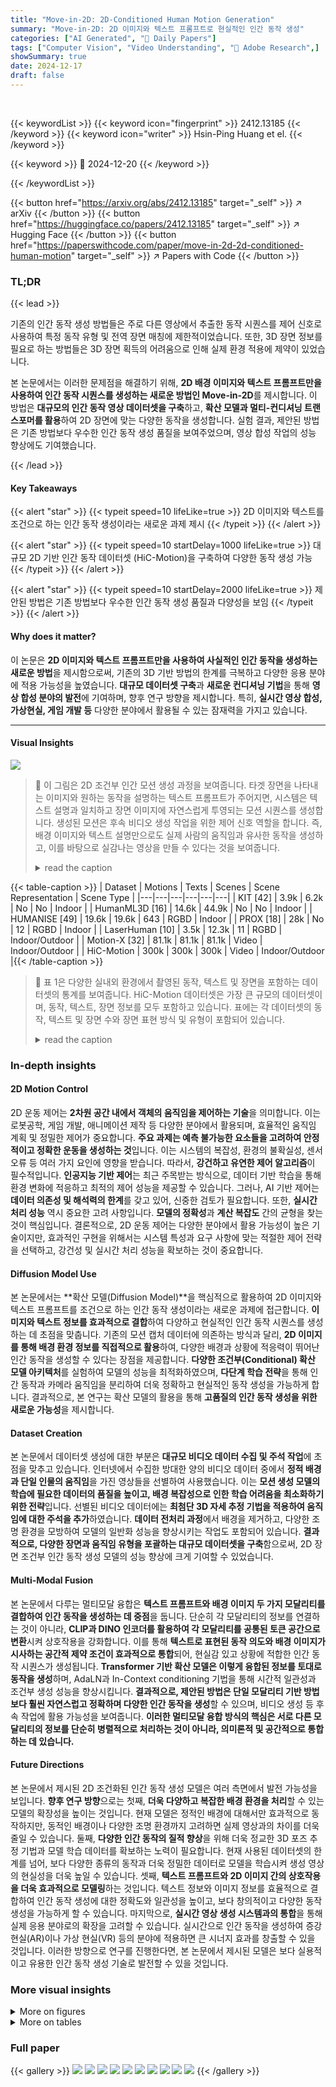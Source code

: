 ```yaml
---
title: "Move-in-2D: 2D-Conditioned Human Motion Generation"
summary: "Move-in-2D: 2D 이미지와 텍스트 프롬프트로 현실적인 인간 동작 생성"
categories: ["AI Generated", "🤗 Daily Papers"]
tags: ["Computer Vision", "Video Understanding", "🏢 Adobe Research",]
showSummary: true
date: 2024-12-17
draft: false
---
```


<br>

{{< keywordList >}}
{{< keyword icon="fingerprint" >}} 2412.13185 {{< /keyword >}}
{{< keyword icon="writer" >}} Hsin-Ping Huang et el. {{< /keyword >}}
 
{{< keyword >}} 🤗 2024-12-20 {{< /keyword >}}
 
{{< /keywordList >}}

{{< button href="https://arxiv.org/abs/2412.13185" target="_self" >}}
↗ arXiv
{{< /button >}}
{{< button href="https://huggingface.co/papers/2412.13185" target="_self" >}}
↗ Hugging Face
{{< /button >}}
{{< button href="https://paperswithcode.com/paper/move-in-2d-2d-conditioned-human-motion" target="_self" >}}
↗ Papers with Code
{{< /button >}}




### TL;DR


{{< lead >}}

기존의 인간 동작 생성 방법들은 주로 다른 영상에서 추출한 동작 시퀀스를 제어 신호로 사용하여 특정 동작 유형 및 전역 장면 매칭에 제한적이었습니다. 또한, 3D 장면 정보를 필요로 하는 방법들은 3D 장면 획득의 어려움으로 인해 실제 환경 적용에 제약이 있었습니다. 

본 논문에서는 이러한 문제점을 해결하기 위해, **2D 배경 이미지와 텍스트 프롬프트만을 사용하여 인간 동작 시퀀스를 생성하는 새로운 방법인 Move-in-2D**를 제시합니다. 이 방법은 **대규모의 인간 동작 영상 데이터셋을 구축**하고, **확산 모델과 멀티-컨디셔닝 트랜스포머를 활용**하여 2D 장면에 맞는 다양한 동작을 생성합니다. 실험 결과, 제안된 방법은 기존 방법보다 우수한 인간 동작 생성 품질을 보여주었으며, 영상 합성 작업의 성능 향상에도 기여했습니다.

{{< /lead >}}


#### Key Takeaways

{{< alert "star" >}}
{{< typeit speed=10 lifeLike=true >}} 2D 이미지와 텍스트를 조건으로 하는 인간 동작 생성이라는 새로운 과제 제시 {{< /typeit >}}
{{< /alert >}}

{{< alert "star" >}}
{{< typeit speed=10 startDelay=1000 lifeLike=true >}} 대규모 2D 기반 인간 동작 데이터셋 (HiC-Motion)을 구축하여 다양한 동작 생성 가능 {{< /typeit >}}
{{< /alert >}}

{{< alert "star" >}}
{{< typeit speed=10 startDelay=2000 lifeLike=true >}} 제안된 방법은 기존 방법보다 우수한 인간 동작 생성 품질과 다양성을 보임 {{< /typeit >}}
{{< /alert >}}

#### Why does it matter?
이 논문은 **2D 이미지와 텍스트 프롬프트만을 사용하여 사실적인 인간 동작을 생성하는 새로운 방법**을 제시함으로써, 기존의 3D 기반 방법의 한계를 극복하고 다양한 응용 분야에 적용 가능성을 높였습니다. **대규모 데이터셋 구축**과 **새로운 컨디셔닝 기법**을 통해 **영상 합성 분야의 발전**에 기여하며, 향후 연구 방향을 제시합니다. 특히, **실시간 영상 합성, 가상현실, 게임 개발 등** 다양한 분야에서 활용될 수 있는 잠재력을 가지고 있습니다.

------
#### Visual Insights



![](https://arxiv.org/html/2412.13185/x1.png)

> 🔼 이 그림은 2D 조건부 인간 모션 생성 과정을 보여줍니다.  타겟 장면을 나타내는 이미지와 원하는 동작을 설명하는 텍스트 프롬프트가 주어지면, 시스템은 텍스트 설명과 일치하고 장면 이미지에 자연스럽게 투영되는 모션 시퀀스를 생성합니다. 생성된 모션은 후속 비디오 생성 작업을 위한 제어 신호 역할을 합니다.  즉, 배경 이미지와 텍스트 설명만으로도 실제 사람의 움직임과 유사한 동작을 생성하고, 이를 바탕으로 실감나는 영상을 만들 수 있다는 것을 보여줍니다.
> <details>
> <summary>read the caption</summary>
> Figure 1: 2D-conditioned human motion generation. Given an image representing the target scene and a text prompt describing the desired motion, we generate a motion sequence that aligns with the text description and projects naturally onto the scene image. This generated motion then serves as the control signal for the subsequent video generation tasks.
> </details>





{{< table-caption >}}
| Dataset | Motions | Texts | Scenes | Scene Representation | Scene Type |
|---|---|---|---|---|---| 
| KIT [42] | 3.9k | 6.2k | No | No | Indoor |
| HumanML3D [16] | 14.6k | 44.9k | No | No | Indoor |
| HUMANISE [49] | 19.6k | 19.6k | 643 | RGBD | Indoor |
| PROX [18] | 28k | No | 12 | RGBD | Indoor |
| LaserHuman [10] | 3.5k | 12.3k | 11 | RGBD | Indoor/Outdoor |
| Motion-X [32] | 81.1k | 81.1k | 81.1k | Video | Indoor/Outdoor |
| HiC-Motion | 300k | 300k | 300k | Video | Indoor/Outdoor |{{< /table-caption >}}

> 🔼 표 1은 다양한 실내외 환경에서 촬영된 동작, 텍스트 및 장면을 포함하는 데이터셋의 통계를 보여줍니다. HiC-Motion 데이터셋은 가장 큰 규모의 데이터셋이며, 동작, 텍스트, 장면 정보를 모두 포함하고 있습니다. 표에는 각 데이터셋의 동작, 텍스트 및 장면 수와 장면 표현 방식 및 유형이 포함되어 있습니다.
> <details>
> <summary>read the caption</summary>
> Table 1:  Dataset statistics. HiC-Motion is the largest dataset comprising motions, text, and diverse indoor and outdoor scenes.
> </details>





### In-depth insights


#### 2D Motion Control
2D 운동 제어는 **2차원 공간 내에서 객체의 움직임을 제어하는 기술**을 의미합니다. 이는 로봇공학, 게임 개발, 애니메이션 제작 등 다양한 분야에서 활용되며, 효율적인 움직임 계획 및 정밀한 제어가 중요합니다. **주요 과제는 예측 불가능한 요소들을 고려하여 안정적이고 정확한 운동을 생성하는 것**입니다.  이는 시스템의 복잡성, 환경의 불확실성, 센서 오류 등 여러 가지 요인에 영향을 받습니다. 따라서, **강건하고 유연한 제어 알고리즘**이 필수적입니다.  **인공지능 기반 제어**는 최근 주목받는 방식으로, 데이터 기반 학습을 통해 환경 변화에 적응하고 최적의 제어 성능을 제공할 수 있습니다.  그러나, AI 기반 제어는 **데이터 의존성 및 해석력의 한계**를 갖고 있어, 신중한 검토가 필요합니다. 또한, **실시간 처리 성능** 역시 중요한 고려 사항입니다.  **모델의 정확성**과 **계산 복잡도** 간의 균형을 찾는 것이 핵심입니다. 결론적으로, 2D 운동 제어는 다양한 분야에서 활용 가능성이 높은 기술이지만, 효과적인 구현을 위해서는 시스템 특성과 요구 사항에 맞는 적절한 제어 전략을 선택하고, 강건성 및 실시간 처리 성능을 확보하는 것이 중요합니다.

#### Diffusion Model Use
본 논문에서는 **확산 모델(Diffusion Model)**을 핵심적으로 활용하여 2D 이미지와 텍스트 프롬프트를 조건으로 하는 인간 동작 생성이라는 새로운 과제에 접근합니다.  **이미지와 텍스트 정보를 효과적으로 결합**하여 다양하고 현실적인 인간 동작 시퀀스를 생성하는 데 초점을 맞춥니다.  기존의 모션 캡처 데이터에 의존하는 방식과 달리, **2D 이미지를 통해 배경 환경 정보를 직접적으로 활용**하여, 다양한 배경과 상황에 적응력이 뛰어난 인간 동작을 생성할 수 있다는 장점을 제공합니다.  **다양한 조건부(Conditional) 확산 모델 아키텍처**를 실험하여 모델의 성능을 최적화하였으며,  **다단계 학습 전략**을 통해 인간 동작과 카메라 움직임을 분리하여 더욱 정확하고 현실적인 동작 생성을 가능하게 합니다.  결과적으로, 본 연구는 확산 모델의 활용을 통해 **고품질의 인간 동작 생성을 위한 새로운 가능성**을 제시합니다.

#### Dataset Creation
본 논문에서 데이터셋 생성에 대한 부분은 **대규모 비디오 데이터 수집 및 주석 작업**에 초점을 맞추고 있습니다.  인터넷에서 수집한 방대한 양의 비디오 데이터 중에서 **정적 배경과 단일 인물의 움직임**을 가진 영상들을 선별하여 사용했습니다. 이는 **모션 생성 모델의 학습에 필요한 데이터의 품질을 높이고, 배경 복잡성으로 인한 학습 어려움을 최소화하기 위한 전략**입니다.  선별된 비디오 데이터에는 **최첨단 3D 자세 추정 기법을 적용하여 움직임에 대한 주석을 추가**하였습니다.  **데이터 전처리 과정**에서 배경을 제거하고, 다양한 조명 환경을 모방하여 모델의 일반화 성능을 향상시키는 작업도 포함되어 있습니다.  **결과적으로, 다양한 장면과 움직임 유형을 포괄하는 대규모 데이터셋을 구축**함으로써, 2D 장면 조건부 인간 동작 생성 모델의 성능 향상에 크게 기여할 수 있었습니다.

#### Multi-Modal Fusion
본 논문에서 다루는 멀티모달 융합은 **텍스트 프롬프트와 배경 이미지 두 가지 모달리티를 결합하여 인간 동작을 생성하는 데 중점**을 둡니다.  단순히 각 모달리티의 정보를 연결하는 것이 아니라, **CLIP과 DINO 인코더를 활용하여 각 모달리티를 공통된 토큰 공간으로 변환**시켜 상호작용을 강화합니다. 이를 통해 **텍스트로 표현된 동작 의도와 배경 이미지가 시사하는 공간적 제약 조건이 효과적으로 통합**되어, 현실감 있고 상황에 적합한 인간 동작 시퀀스가 생성됩니다. **Transformer 기반 확산 모델은 이렇게 융합된 정보를 토대로 동작을 생성**하며, AdaLN과 In-Context conditioning 기법을 통해 시간적 일관성과 조건부 생성 성능을 향상시킵니다.  **결과적으로, 제안된 방법은 단일 모달리티 기반 방법보다 훨씬 자연스럽고 정확하며 다양한 인간 동작을 생성**할 수 있으며,  비디오 생성 등 후속 작업에 활용 가능성을 보여줍니다.  **이러한 멀티모달 융합 방식의 핵심은 서로 다른 모달리티의 정보를 단순히 병렬적으로 처리하는 것이 아니라, 의미론적 및 공간적으로 통합하는 데 있습니다.**

#### Future Directions
본 논문에서 제시된 2D 조건화된 인간 동작 생성 모델은 여러 측면에서 발전 가능성을 보입니다. **향후 연구 방향**으로는 첫째, **더욱 다양하고 복잡한 배경 환경을 처리**할 수 있는 모델의 확장성을 높이는 것입니다. 현재 모델은 정적인 배경에 대해서만 효과적으로 동작하지만, 동적인 배경이나 다양한 조명 환경까지 고려하면 실제 영상과의 차이를 더욱 줄일 수 있습니다. 둘째, **다양한 인간 동작의 질적 향상**을 위해 더욱 정교한 3D 포즈 추정 기법과 모델 학습 데이터를 확보하는 노력이 필요합니다. 현재 사용된 데이터셋의 한계를 넘어, 보다 다양한 종류의 동작과 더욱 정밀한 데이터로 모델을 학습시켜 생성 영상의 현실성을 더욱 높일 수 있습니다. 셋째, **텍스트 프롬프트와 2D 이미지 간의 상호작용을 더욱 효과적으로 모델링**하는 것입니다. 텍스트 정보와 이미지 정보를 효율적으로 결합하여 인간 동작 생성에 대한 정확도와 일관성을 높이고, 보다 창의적이고 다양한 동작 생성을 가능하게 할 수 있습니다. 마지막으로, **실시간 영상 생성 시스템과의 통합**을 통해 실제 응용 분야로의 확장을 고려할 수 있습니다. 실시간으로 인간 동작을 생성하여 증강 현실(AR)이나 가상 현실(VR) 등의 분야에 적용하면 큰 시너지 효과를 창출할 수 있을 것입니다. 이러한 방향으로 연구를 진행한다면, 본 논문에서 제시된 모델은 보다 실용적이고 유용한 인간 동작 생성 기술로 발전할 수 있을 것입니다.


### More visual insights

<details>
<summary>More on figures
</summary>


![](https://arxiv.org/html/2412.13185/x2.png)

> 🔼 그림 2는 제안된 모델의 개요를 보여줍니다. 텍스트 프롬프트와 배경 이미지는 각각 CLIP과 DINO 인코더를 통해 인코딩되어 컨텍스트 조건화를 통해 모델에 통합됩니다. AdaLN 레이어는 확산 시간 단계를 입력으로 받습니다. 다중 조건부 트랜스포머 모델은 그 후 확산 잡음 제거 과정을 통해 인간의 움직임 시퀀스를 생성하며, 생성된 움직임이 두 입력 조건과 정렬되도록 합니다.
> <details>
> <summary>read the caption</summary>
> Figure 2: Overview. The text prompt and background scene image are encoded by the CLIP and DINO encoders, and incorporated into the model via in-context conditioning. The AdaLN layer receives the diffusion timestep as input. Our multi-conditional transformer model then generates a human motion sequence through a diffusion denoising process, aligning the generated motion with both input conditions.
> </details>



![](https://arxiv.org/html/2412.13185/x3.png)

> 🔼 이 그림은 논문의 제안된 모델이 텍스트 프롬프트와 배경 이미지의 조합을 입력받아 얼마나 현실감 있고 적절한 인간의 자세를 생성하는지 보여줍니다.  예를 들어, 절벽 위에 서 있거나 강아지를 쓰다듬는 등, 주어진 상황과 동작에 부합하는 다양한 인간-환경 상호작용이 자연스럽게 표현되어 있습니다.  단순한 자세뿐 아니라 복잡한 상호작용까지도 정확하게 생성하는 모델의 성능을 강조합니다.
> <details>
> <summary>read the caption</summary>
> Figure 3: Affordance-aware human generation. Our model generates human poses consistent with both text prompts and scene context, such as standing on a cliff. It also supports complex human-scene interactions, including activities like petting a dog.
> </details>



![](https://arxiv.org/html/2412.13185/x4.png)

> 🔼 이 그림은 논문에서 제시된 방법을 사용하여 생성된, 역동적인 움직임을 포함하는 다양한 인간 동작 시퀀스들을 보여줍니다. 테니스를 치는 장면처럼 복잡하고 역동적인 동작들도 정확하게 배치되어 장면 안에서 자연스럽게 움직이는 것을 확인할 수 있습니다. 이는 기존 비디오 생성 모델들이 어려움을 겪는 복잡한 인간 활동을 생성하는 데 본 논문의 방법이 효과적임을 시사합니다.
> <details>
> <summary>read the caption</summary>
> Figure 4: Motion generation with large dynamics. Our results show motion sequences that are accurately placed and move within scenes, such as playing tennis, enabling the generation of complex human activities that are challenging for video generation models.
> </details>



![](https://arxiv.org/html/2412.13185/x5.png)

> 🔼 그림 5는 본 논문에서 제안하는 방법과 다른 최첨단 방법들의 비교 결과를 보여줍니다. 기존 방법들은 비현실적인 자세 생성(MDM, SceneDiff), 장면과 일치하지 않는 움직임 생성(MLD), 정적인 자세 생성(HUMANISE) 등의 문제점을 보였습니다. 반면, 본 논문의 방법은 텍스트 프롬프트와 배경 이미지에 맞춰 일관성 있는 움직임을 생성합니다.
> <details>
> <summary>read the caption</summary>
> Figure 5: Comparison to state-of-the-art. MDM and SceneDiff produces implausible poses, MLD generates mismatched motion with the scene, and HUMANISE generates static poses. Our method generates coherent motion aligned with both the scene and text prompts.
> </details>



![](https://arxiv.org/html/2412.13185/x6.png)

> 🔼 이 그림은 제안된 방법을 사용하여 생성된 동작을 사용하여 참조 인물을 애니메이션화하는 과정을 보여줍니다. 장면 이미지와 텍스트 프롬프트에서 장면과 호환되는 동작 시퀀스를 생성하고, Champ[60] 또는 Gen-3[11]을 사용하여 참조 인물을 애니메이션화합니다. 결과 비디오는 정확한 인체 형태와 부드러운 동작을 보장하며, 기존의 SVD[5] 방법보다 인체 형태와 동작 일관성을 더 잘 유지합니다.
> <details>
> <summary>read the caption</summary>
> Figure 6: Motion-guided human video generation. Our approach generates scene-compatible motion sequences from a scene image and text prompt, which are then used to animate a reference human using Champ [60] or Gen-3 [11]. The generated motion ensures accurate human shapes and smooth motion in the resulting videos, outperforming SVD [5] in preserving human geometry and motion consistency.
> </details>



</details>




<details>
<summary>More on tables
</summary>


{{< table-caption >}}
| Methods | FID (↓) | Accuracy (↑) | Diversity (↑) | Multimodality (↑) |
|---|---|---|---|---|
| MDM [45] | 164.595 | 0.325 | 24.758 | 18.924 |
| MLD [8] | 85.913 | 0.322 | 25.119 | 19.464 |
| SceneDiff [24] | 543.769 | 0.203 | 4.217 | 3.861 |
| HUMANISE [49] | 159.935 | 0.225 | 23.287 | 19.956 |
| MDM+ [45] | 46.035 | 0.620 | 23.002 | 17.627 |
| Ours-scene | 46.458 | 0.482 | 24.968 | **21.320** |
| Ours | **44.639** | **0.661** | **26.027** | 20.130 |{{< /table-caption >}}
> 🔼 표 2는 제안된 방법의 정량적 결과를 보여줍니다. FID(Fréchet Inception Distance), 정확도, 다양성, 다중 모드성 등의 지표를 사용하여 평가하였습니다. 제안된 방법은 최첨단의 텍스트 조건, 장면 조건, 다중 모드 모션 생성 모델들과 비교하여 더 나은 품질과 다양성 점수를 달성했습니다.
> <details>
> <summary>read the caption</summary>
> Table 2: Quantitative results. Our method achieves better quality and diversity scores compared to state-of-the-art text-conditioned, scene-conditioned, and multimodal motion generation models.
> </details>

{{< table-caption >}}
| Methods | Scene-Align (↑) | Text-Align (↑) | Quality (↑) | Total (↑) |
|---|---|---|---|---|
| MDM [45] | 2.25 | 1.35 | 1.50 | 5.10 |
| MLD [8] | 2.85 | 1.95 | 1.90 | 6.70 |
| SceneDiff [24] | 2.05 | 1.20 | 1.20 | 4.45 |
| HUMANISE [49] | 2.20 | 1.45 | 1.30 | 4.95 |
| MDM+ [45] | 2.57 | 1.73 | 1.94 | 6.24 |
| Ours-scene | 2.90 | 2.00 | 1.95 | 6.85 |
| Ours | **3.55** | **2.70** | **2.85** | **9.10** |{{< /table-caption >}}
> 🔼 표 3은 제시된 방법의 성능을 자동으로 평가한 결과를 보여줍니다. 평가는 Vision-Language Model(VLM)을 사용하여 생성된 동작의 시각적 품질과, 배경 이미지 및 텍스트 설명과의 정합성을 0에서 5점 척도로 평가하였습니다.  각 지표 (배경과의 정합도, 텍스트와의 정합도, 자세의 품질)에 대한 평균 점수와,  전체 점수가 제시되어 있습니다. 본 논문의 방법이 다른 기준 방법들보다 우수한 성능을 보임을 확인할 수 있습니다.
> <details>
> <summary>read the caption</summary>
> Table 3: Automated evaluation. We report average VLM scores (0-5) for generated motions, assessing alignment with scene, text, and pose quality. Our method outperforms all evaluated baselines.
> </details>

{{< table-caption >}}
| Timestep | Text | Scene | FID (↓) | Accuracy (↑) |
|---|---|---|---|---|
| AdaLN | In-Context | In-Context | 44.639 | 0.661 |
| AdaLN | In-Context | Cross-Attn | 47.656 | 0.567 |
| In-Context | In-Context | In-Context | 62.927 | 0.554 |
| In-Context | In-Context | Cross-Attn | 66.827 | 0.519 |{{< /table-caption >}}
> 🔼 표 4는 다양한 트랜스포머 블록 설계를 비교 분석한 결과를 보여줍니다. 시간 단계 조건화에는 AdaLN을, 텍스트 및 장면 조건에는 In-Context 방법을 사용하는 것이 본 논문의 주요 구성으로 선택되었음을 보여줍니다.  다양한 조합으로 실험하여 최적의 성능을 내는 구성을 찾는 과정을 보여주는 표입니다.  FID(Fréchet Inception Distance) 점수와 정확도 점수를 통해 각 구성의 성능을 비교 분석하였습니다.
> <details>
> <summary>read the caption</summary>
> Table 4: Ablation study. We study different transformer block designs, and choose AdaLN for timestep conditioning and In-Context for text and scene conditions as our main configuration.
> </details>

</details>




### Full paper

{{< gallery >}}
<img src="paper_images/1.png" class="grid-w50 md:grid-w33 xl:grid-w25" />
<img src="paper_images/2.png" class="grid-w50 md:grid-w33 xl:grid-w25" />
<img src="paper_images/3.png" class="grid-w50 md:grid-w33 xl:grid-w25" />
<img src="paper_images/4.png" class="grid-w50 md:grid-w33 xl:grid-w25" />
<img src="paper_images/5.png" class="grid-w50 md:grid-w33 xl:grid-w25" />
<img src="paper_images/6.png" class="grid-w50 md:grid-w33 xl:grid-w25" />
<img src="paper_images/7.png" class="grid-w50 md:grid-w33 xl:grid-w25" />
<img src="paper_images/8.png" class="grid-w50 md:grid-w33 xl:grid-w25" />
<img src="paper_images/9.png" class="grid-w50 md:grid-w33 xl:grid-w25" />
<img src="paper_images/10.png" class="grid-w50 md:grid-w33 xl:grid-w25" />
{{< /gallery >}}